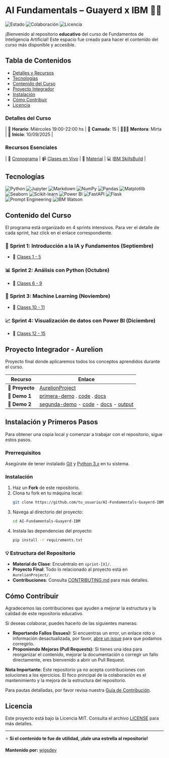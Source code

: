 # AI Fundamentals – Guayerd x IBM 🧠🤖

![Estado](https://img.shields.io/badge/Estado-2da%20Demo-blue?style=for-the-badge) ![Colaboración](https://img.shields.io/badge/Colaboración-Bienvenida-brightgreen?style=for-the-badge) ![Licencia](https://img.shields.io/badge/Licencia-MIT-blue?style=for-the-badge)

¡Bienvenido al repositorio **educativo** del curso de Fundamentos de Inteligencia Artificial! Este espacio fue creado para hacer el contenido del curso más disponible y accesible.

## Tabla de Contenidos

- [Detalles y Recursos](#detalles-del-curso)
- [Tecnologías](#tecnologías)
- [Contenido del Curso](#contenido-del-curso)
- [Proyecto Integrador](#proyecto-integrador---aurelion)
- [Instalación](#instalación-y-primeros-pasos)
- [Cómo Contribuir](#cómo-contribuir)
- [Licencia](#licencia)

### Detalles del Curso

| 📆 **Horario**: Miércoles 19:00-22:00 hs | 👥 **Camada**: 15 | 👩🏻‍🏫 **Mentora**: Mirta | 📅 **Inicio**: 10/09/2025 |

### Recursos Esenciales

| 🎯 <a href="https://docs.google.com/spreadsheets/d/1oZELgmgs1avtfWPebpx-lHdy0llN-RzT4l9DOu9SJsw/edit?gid=1204621847#gid=1204621847" target="_blank">Cronograma</a> |  📹 <a href="https://meet.google.com/npy-znnx-jfk" target="_blank">Clases en Vivo</a> | 📂 <a href="https://drive.google.com/drive/folders/1TNZnY25ROuJX_mSkKEq9Nl5lV3D8WvfT?usp=sharing" target="_blank">Material</a> | 💻 <a href="https.www.guayerd.com/ibm-ia/sbplan2025" target="_blank">IBM SkillsBuild</a> |

## Tecnologías

![Python](https://img.shields.io/badge/Python-3776AB?style=for-the-badge&logo=python&logoColor=white)
![Jupyter](https://img.shields.io/badge/Jupyter-F37626?style=for-the-badge&logo=jupyter&logoColor=white)
![Markdown](https://img.shields.io/badge/Markdown-000000?style=for-the-badge&logo=markdown&logoColor=white)
![NumPy](https://img.shields.io/badge/NumPy-013243?style=for-the-badge&logo=numpy&logoColor=white)
![Pandas](https://img.shields.io/badge/Pandas-150458?style=for-the-badge&logo=pandas&logoColor=white)
![Matplotlib](https://img.shields.io/badge/Matplotlib-3776AB?style=for-the-badge&logo=matplotlib&logoColor=white)
![Seaborn](https://img.shields.io/badge/Seaborn-3776AB?style=for-the-badge&logo=seaborn&logoColor=white)
![Scikit-learn](https://img.shields.io/badge/Scikit--learn-F7931E?style=for-the-badge&logo=scikit-learn&logoColor=white)
![Power BI](https://img.shields.io/badge/Power%20BI-F2C811?style=for-the-badge&logo=powerbi&logoColor=black)
![FastAPI](https://img.shields.io/badge/FastAPI-009688?style=for-the-badge&logo=fastapi&logoColor=white)
![Flask](https://img.shields.io/badge/Flask-000000?style=for-the-badge&logo=flask&logoColor=white)
![Prompt Engineering](https://img.shields.io/badge/Prompt%20Engineering-4D4D4D?style=for-the-badge&logo=openai&logoColor=white)
![IBM Watson](https://img.shields.io/badge/IBM%20Watson-BE95FF?style=for-the-badge&logo=ibmwatson&logoColor=white)

## Contenido del Curso

El programa está organizado en 4 sprints intensivos. Para ver el detalle de cada sprint, haz click en el enlace correspondiente.

### 🌱 Sprint 1: Introducción a la IA y Fundamentos (Septiembre)
- 📂 <a href="sprint1/" target="_blank">Clases 1 - 5</a>
### 📊 Sprint 2: Análisis con Python (Octubre)
- 📂 <a href="sprint2/" target="_blank">Clases 6 - 9</a>
### 🤖 Sprint 3: Machine Learning (Noviembre)
- 📂 <a href="sprint3/" target="_blank">Clases 10 - 11</a>
### 📈 Sprint 4: Visualización de datos con Power BI (Diciembre)
- 📂 <a href="sprint4/" target="_blank">Clases 12 - 15</a>

## Proyecto Integrador - Aurelion

Proyecto final donde aplicaremos todos los conceptos aprendidos durante el curso.

| Recurso | Enlace |
|---------|---------|
| 📁 **Proyecto** | <a href="AurelionProject/" target="_blank">AurelionProject</a> |
| 🥇 **Demo 1** | <a href="AurelionProject/primera-demo/" target="_blank">primera-demo</a> . <a href="AurelionProject/primera-demo/code/" target="_blank">code</a> . <a href="AurelionProject/primera-demo/docs/" target="_blank">docs</a> |
| 🥈 **Demo 2** | <a href="AurelionProject/segunda-demo/" target="_blank">segunda-demo</a> - <a href="AurelionProject/segunda-demo/code/" target="_blank">code</a> - <a href="AurelionProject/segunda-demo/docs/" target="_blank">docs</a> - <a href="AurelionProject/segunda-demo/output/" target="_blank">output</a> |

## Instalación y Primeros Pasos

Para obtener una copia local y comenzar a trabajar con el repositorio, sigue estos pasos.

### Prerrequisitos

Asegúrate de tener instalado <a href="https://git-scm.com/" target="_blank">Git</a> y <a href="https://www.python.org/downloads/" target="_blank">Python 3.x</a> en tu sistema.

### Instalación

1.  Haz un **Fork** de este repositorio.
2.  Clona tu fork en tu máquina local:
    ```sh
    git clone https://github.com/tu_usuario/AI-Fundamentals-Guayerd-IBM.git
    ```
3.  Navega al directorio del proyecto:
    ```sh
    cd AI-Fundamentals-Guayerd-IBM
    ```
4.  Instala las dependencias del proyecto:
    ```sh
    pip install -r requirements.txt
    ```

### 💡 Estructura del Repositorio

- **Material de Clase**: Encuéntralo en `sprint-[X]/`.
- **Proyecto Final**: Todo lo relacionado al proyecto está en `AurelionProject/`.
- **Contribuciones**: Consulta [CONTRIBUTING.md](CONTRIBUTING.md) para más detalles.

## Cómo Contribuir

Agradecemos las contribuciones que ayuden a mejorar la estructura y la calidad de este repositorio educativo.

Si deseas colaborar, puedes hacerlo de las siguientes maneras:
- **Reportando Fallos (Issues):** Si encuentras un error, un enlace roto o información desactualizada, por favor, [abre un issue](https://github.com/wigsdev/AI-Fundamentals-Guayerd-IBM/issues) para que podamos corregirlo.
- **Proponiendo Mejoras (Pull Requests):** Si tienes una idea para reorganizar el contenido, mejorar la documentación o corregir un fallo directamente, eres bienvenido a abrir un Pull Request.

**Nota Importante:** Este repositorio ya no acepta contribuciones con soluciones a los ejercicios. El foco principal de la colaboración es el mantenimiento y la mejora de la estructura del repositorio.

Para pautas detalladas, por favor revisa nuestra <a href="https://github.com/wigsdev/AI-Fundamentals-Guayerd-IBM/blob/main/CONTRIBUTING.md" target="_blank">Guía de Contribución</a>.

## Licencia

Este proyecto está bajo la Licencia MIT. Consulta el archivo [LICENSE](LICENSE) para más detalles.

---

⭐ **Si el contenido te fue de utilidad, ¡dale una estrella al repositorio!**

**Mantenido por:** [wigsdev](https://github.com/wigsdev)
